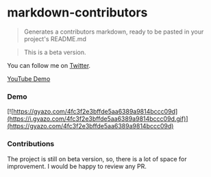 # markdown-contributors
> Generates a contributors markdown, ready to be pasted in your project's README.md

> This is a beta version.

You can follow me on [Twitter](https://twitter.com/ThodorisBais).

[YouTube Demo](https://youtu.be/d8TG7oy8yZs)

### Demo
[![https://gyazo.com/4fc3f2e3bffde5aa6389a9814bccc09d](https://i.gyazo.com/4fc3f2e3bffde5aa6389a9814bccc09d.gif)](https://gyazo.com/4fc3f2e3bffde5aa6389a9814bccc09d)


### Contributions
The project is still on beta version, so, there is a lot of space for improvement. I would be happy to review any PR.
